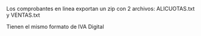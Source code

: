 Los comprobantes en linea exportan un zip con 2 archivos: ALICUOTAS.txt y VENTAS.txt

Tienen el mismo formato de IVA Digital